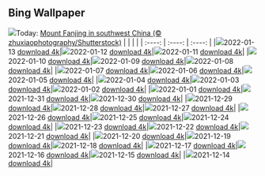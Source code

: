 ## Bing Wallpaper
![](./wallpaper/2022-01-13.jpg)Today: [Mount Fanjing in southwest China (© zhuxiaophotography/Shutterstock)](./wallpaper/2022-01-13.jpg)
|      |      |      |
| :----: | :----: | :----: |
|![](./wallpaper/2022-01-13_sm.jpg)2022-01-13 [download 4k](./wallpaper/2022-01-13.jpg)|![](./wallpaper/2022-01-12_sm.jpg)2022-01-12 [download 4k](./wallpaper/2022-01-12.jpg)|![](./wallpaper/2022-01-11_sm.jpg)2022-01-11 [download 4k](./wallpaper/2022-01-11.jpg)|
|![](./wallpaper/2022-01-10_sm.jpg)2022-01-10 [download 4k](./wallpaper/2022-01-10.jpg)|![](./wallpaper/2022-01-09_sm.jpg)2022-01-09 [download 4k](./wallpaper/2022-01-09.jpg)|![](./wallpaper/2022-01-08_sm.jpg)2022-01-08 [download 4k](./wallpaper/2022-01-08.jpg)|
|![](./wallpaper/2022-01-07_sm.jpg)2022-01-07 [download 4k](./wallpaper/2022-01-07.jpg)|![](./wallpaper/2022-01-06_sm.jpg)2022-01-06 [download 4k](./wallpaper/2022-01-06.jpg)|![](./wallpaper/2022-01-05_sm.jpg)2022-01-05 [download 4k](./wallpaper/2022-01-05.jpg)|
|![](./wallpaper/2022-01-04_sm.jpg)2022-01-04 [download 4k](./wallpaper/2022-01-04.jpg)|![](./wallpaper/2022-01-03_sm.jpg)2022-01-03 [download 4k](./wallpaper/2022-01-03.jpg)|![](./wallpaper/2022-01-02_sm.jpg)2022-01-02 [download 4k](./wallpaper/2022-01-02.jpg)|
|![](./wallpaper/2022-01-01_sm.jpg)2022-01-01 [download 4k](./wallpaper/2022-01-01.jpg)|![](./wallpaper/2021-12-31_sm.jpg)2021-12-31 [download 4k](./wallpaper/2021-12-31.jpg)|![](./wallpaper/2021-12-30_sm.jpg)2021-12-30 [download 4k](./wallpaper/2021-12-30.jpg)|
|![](./wallpaper/2021-12-29_sm.jpg)2021-12-29 [download 4k](./wallpaper/2021-12-29.jpg)|![](./wallpaper/2021-12-28_sm.jpg)2021-12-28 [download 4k](./wallpaper/2021-12-28.jpg)|![](./wallpaper/2021-12-27_sm.jpg)2021-12-27 [download 4k](./wallpaper/2021-12-27.jpg)|
|![](./wallpaper/2021-12-26_sm.jpg)2021-12-26 [download 4k](./wallpaper/2021-12-26.jpg)|![](./wallpaper/2021-12-25_sm.jpg)2021-12-25 [download 4k](./wallpaper/2021-12-25.jpg)|![](./wallpaper/2021-12-24_sm.jpg)2021-12-24 [download 4k](./wallpaper/2021-12-24.jpg)|
|![](./wallpaper/2021-12-23_sm.jpg)2021-12-23 [download 4k](./wallpaper/2021-12-23.jpg)|![](./wallpaper/2021-12-22_sm.jpg)2021-12-22 [download 4k](./wallpaper/2021-12-22.jpg)|![](./wallpaper/2021-12-21_sm.jpg)2021-12-21 [download 4k](./wallpaper/2021-12-21.jpg)|
|![](./wallpaper/2021-12-20_sm.jpg)2021-12-20 [download 4k](./wallpaper/2021-12-20.jpg)|![](./wallpaper/2021-12-19_sm.jpg)2021-12-19 [download 4k](./wallpaper/2021-12-19.jpg)|![](./wallpaper/2021-12-18_sm.jpg)2021-12-18 [download 4k](./wallpaper/2021-12-18.jpg)|
|![](./wallpaper/2021-12-17_sm.jpg)2021-12-17 [download 4k](./wallpaper/2021-12-17.jpg)|![](./wallpaper/2021-12-16_sm.jpg)2021-12-16 [download 4k](./wallpaper/2021-12-16.jpg)|![](./wallpaper/2021-12-15_sm.jpg)2021-12-15 [download 4k](./wallpaper/2021-12-15.jpg)|
|![](./wallpaper/2021-12-14_sm.jpg)2021-12-14 [download 4k](./wallpaper/2021-12-14.jpg)|
